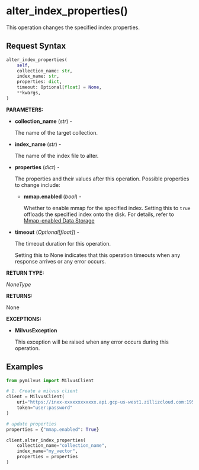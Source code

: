 # alter_index_properties()

This operation changes the specified index properties.

## Request Syntax

```python
alter_index_properties(
    self,
    collection_name: str,
    index_name: str,
    properties: dict,
    timeout: Optional[float] = None,
    **kwargs,
)
```

**PARAMETERS:**

- **collection_name** (*str*) -

    The name of the target collection.

- **index_name** (*str*) -

    The name of the index file to alter.

- **properties** (*dict*) -

    The properties and their values after this operation. Possible properties to change include:

    - **mmap.enabled** (*bool*) -

        Whether to enable mmap for the specified index. Setting this to `true` offloads the specified index onto the disk. For details, refer to [Mmap-enabled Data Storage](https://milvus.io/docs/mmap.md)

- **timeout** (*Optional[float]*) - 

    The timeout duration for this operation.

    Setting this to None indicates that this operation timeouts when any response arrives or any error occurs.

**RETURN TYPE:**

*NoneType*

**RETURNS:**

None

**EXCEPTIONS:**

- **MilvusException**

    This exception will be raised when any error occurs during this operation.

## Examples

```python
from pymilvus import MilvusClient

# 1. Create a milvus client
client = MilvusClient(
    uri="https://inxx-xxxxxxxxxxxx.api.gcp-us-west1.zillizcloud.com:19530",
    token="user:password"
)

# update properties
properties = {"mmap.enabled": True}

client.alter_index_properties(
    collection_name="collection_name",
    index_name="my_vector", 
    properties = properties
)
```

